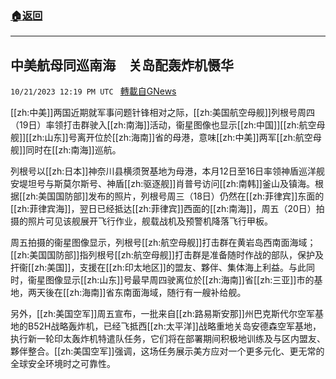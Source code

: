 ###  [:house:返回](README.md)
---


## 中美航母同巡南海　关岛配轰炸机慑华
`10/21/2023 12:19 PM UTC ` [轉載自GNews](https://gnews.org/articles/1863140)

[[zh:中美]]两国近期就军事问题针锋相对之际，[[zh:美国航空母舰]]列根号周四（19日）率领打击群驶入[[zh:南海]]活动，衞星图像也显示[[zh:中国]][[zh:航空母舰]][[zh:山东]]号离开位於[[zh:海南]]省的母港，意味[[zh:中美]]两军[[zh:航空母舰]]同时在[[zh:南海]]巡航。

列根号以[[zh:日本]]神奈川县横须贺基地为母港，本月12日至16日率领神盾巡洋舰安堤坦号与斯莫尔斯号、神盾[[zh:驱逐舰]]肖普号访问[[zh:南韩]]釜山及镇海。根据[[zh:美国国防部]]发布的照片，列根号周三（18日）仍然在[[zh:菲律宾]]东面的[[zh:菲律宾海]]，翌日已经抵达[[zh:菲律宾]]西面的[[zh:南海]]，周五（20日）拍摄的照片可见该舰展开飞行作业，舰载战机及预警机降落飞行甲板。

周五拍摄的衞星图像显示，列根号[[zh:航空母舰]]打击群在黄岩岛西南面海域；[[zh:美国国防部]]指列根号[[zh:航空母舰]]打击群是准备随时作战的部队，保护及扞衞[[zh:美国]]，支援在[[zh:印太地区]]的盟友、夥伴、集体海上利益。与此同时，衞星图像显示[[zh:山东]]号最早周四驶离位於[[zh:海南]]省[[zh:三亚]]市的基地，两天後在[[zh:海南]]省东南面海域，随行有一艘补给舰。

另外，[[zh:美国空军]]周五宣布，一批来自[[zh:路易斯安那]]州巴克斯代尔空军基地的B52H战略轰炸机，已经飞抵西[[zh:太平洋]]战略重地关岛安德森空军基地，执行新一轮印太轰炸机特遣队任务，它们将在部署期间积极地训练及与区内盟友、夥伴整合。[[zh:美国空军]]强调，这场任务展示美方应对一个更多元化、更无常的全球安全环境时之可靠性。
